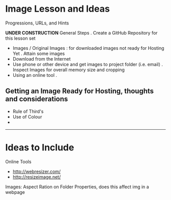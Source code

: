 # Image Lesson and Ideas
Progressions, URLs, and Hints

**UNDER CONSTRUCTION**
General Steps
. Create a GitHub Repository for this lesson set
  - Images / Original Images : for downloaded images not ready for Hosting Yet
. Attain some images
  - Download from the Internet
  - Use phone or other device and get images to project folder (i.e. email)
. Inspect Images for overall memory size and cropping
  - Using an online tool
.

## Getting an Image Ready for Hosting, thoughts and considerations
- Rule of Third's
- Use of Colour
- 
---

# Ideas to Include
Online Tools
- http://webresizer.com/
- http://resizeimage.net/

Images: Aspect Ration on  Folder Properties, does this affect img in a webpage
